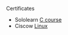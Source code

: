 Certificates
* Sololearn [C course](https://www.sololearn.com/Certificate/1089-24869130/jpg/)
* Ciscow [Linux](file:///home/sivashankar/Downloads/SivashankarVenkatachalapthy-NDG%20Linux%20Unhatc-certificate%20(1).pdf)
